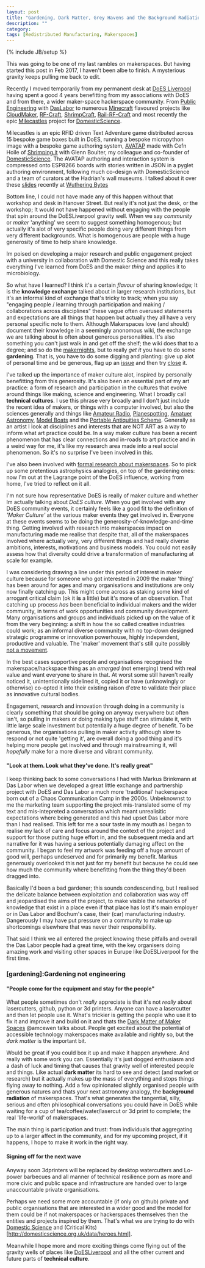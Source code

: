 ```yaml
---
layout: post
title: "Gardening, Dark Matter, Grey Havens and the Background Radiation of Maker/Hack spaces"
description: ""
category: 
tags: [Redistributed Manufacturing, Makerspaces]
---
```

{% include JB/setup %}

This was going to be one of my last rambles on makerspaces. But having started this post in Feb 2017, I haven't been albe to finish. A mysterious gravity keeps pulling me back to edit.

Recently I moved temporarily from my permanent desk at [DoES Liverpool](http://doesliverpool.com) having spent a good 4 years benefitting from my associations with DoES and from there, a wider maker-space hackerspace community. From [Public Engineering](http://cheapjack.github.io/2014/06/18/publicengineering-is-a-response-to-bochum-in-the) with [DasLabor](https://wiki.das-labor.org) to numerous [Minecraft](http://cheapjack.github.io/EverythingMinecraft) flavoured projects like [CloudMaker](http://github.com/cheapjack/CloudMaker/), [RF-Craft](http://github.com/cheapjack/RF-Craft), [ShrimpCraft](https://github.com/cheapjack/ShrimpCraft), [Rail-RF-Craft](https://github.com/cheapjack/RF-Rail-Craft) and most recently the epic [Milecastles](http://milecastles.uk) project for [DomesticScience](http://domesticscience.org.uk).

Milecastles is an epic RFID driven Text Adventure game distributed across 15 bespoke game boxes built in DoES, running a bespoke micropython image with a bespoke game authoring system, [AVATAP](http://github.com/cefn/avatap) made with Cefn Hoile of [Shrimping.it](http://shrimping.it) with Glenn Boulter, my colleague and co-founder of [DomesticScience](http://domesticscience.org.uk). The AVATAP authoring and interaction system is compressed onto ESP8266 boards with stories
written in JSON in a pyglet authoring environment, following much co-design with DomesticScience and a team of curators at the Hadrian's wall museums. I talked about it over these [slides](http://slides.com/cheapjack/inf) recently at [Wuthering Bytes](http://www.wutheringbytes.com/)
 
Bottom line, I could not have made any of this happen without that workshop and desk in Hanover Street. But really it's not just the desk, or the workshop; It would not have happened without engaging with the people that spin around the DoESLiverpool gravity well. When we say *community* or *maker* 'anything' we seem to suggest something homogenous; but actually it's alot of very specific people doing very different things from very different backgrounds. What is homogenous are people with a huge generosity of time to help share knowledge.

Im poised on developing a major research and public engagement project with a university in collaboration with Domestic Science and this really takes everything I've learned from DoES and the maker *thing* and applies it to microbiology. 

So what have I learned? I think it's a certain *flavour* of sharing knowledge; It is the **knowledge exchange** talked about in larger research institutions, but it's an informal kind of exchange that's tricky to track; when you say "engaging people / learning through participation and making / collaborations across disciplines" these vague often overused statements and expectations are all things that happen but actually they all have a very personal specific note to them. Although Makerspaces love (and should) document their knowledge in a seemingly anonomous wiki, the exchange we are talking about is often about generous personalities. It's also something you can't just walk in and get off the shelf; the wiki does that to a degree; and so do the [makernights](https://github.com/DoESLiverpool/wiki/wiki/Maker-night), but to really *get it* you have to do some **gardening**. That is, you have to do some digging and planting: give up alot of personal time and be generous, flag up an [issue](https://github.com/DoESLiverpool/somebody-should/issues) and then try [close](https://github.com/DoESLiverpool/somebody-should/issues/479) it.

I've talked up the importance of maker culture alot, inspired by personally benefitting from this generosity. It's also been an essential part of my art practice: a form of research and participation in the cultures that evolve around things like making, science and engineering. What I broadly call **technical cultures**. I use this phrase very broadly and I don't just include the recent idea of makers, or things with a computer involved, but also the sciences generally and things
like [Amateur Radio](http://slyrabbit.net/cq-cq-this-is-gb2wcr-calling-cq/), [Planespotting](http://cheapjack.github.io/ViewingArea), [Amatuer Astronomy](http://cheapjack.github.io/2012/11/21/astroturf), [Model Boats](http://www.runcornmodelboats.co.uk) and the [Portable Antiquities Scheme](http://www.finds.org.uk). Generally as an artist I look at disciplines and interests that are NOT ART as a way to inform what art practice could be. In a way maker culture has been a recent phenomenon that has clear connections and in-roads to art practice and in a weird way for me, it's like my research area made into a real social phenomenon. So it's no surprise I've been involved in this. 

I've also been involved with [formal research about makerspaces](http://futuremakespaces.rca.ac.uk/). So to pick up some pretentious astrophysics analogies, on top of the gardening ones: now I'm out at the Lagrange point of the DoES influence, working from home, I've tried to reflect on it all.

I'm not sure how representative DoES is really of maker culture and whether Im actually talking about *DoES culture*. When you get involved with any DoES community events, it certainly feels like a good fit to the definition of *'Maker Culture'* at the various maker events they get involved in. Everyone at these events seems to be doing the generosity-of-knowledge-and-time thing. Getting involved with research into makerspaces impact on manufacturing made me realise that despite that, all of the makerspaces involved where actually very, very different things and had really diverse ambitions, interests, motivations and business models. You could not easily assess how that diversity could drive a transformation of manufacturing at scale for example. 

I was considering drawing a line under this period of interest in maker culture because for someone who got interested in 2009 the maker 'thing' has been around for ages and many organisations and institutions are only now finally catching up. This might come across as staking some kind of arrogant critical claim (ok it **is** a little) but it's more of an observation. That catching up process *has* been beneficial to individual makers and the wider community, in terms of work opportunities and community development. Many organisations and groups and individuals picked up on the value of it from the very beginning: a shift in how the so called creative industries could work; as an informal diverse community with no top-down designed strategic programme or innovation powerhouse, highly independent, productive and valuable. The 'maker' movement that's still quite possibly [not a movement](https://twitter.com/amcewen/status/811342328166227968). 

In the best cases supportive people and organisations recognised the makerspace/hackspace thing as an *emerged* (not emerging) trend with real value and want everyone to share in that. At worst some still haven't really noticed it, unintentionally sidelined it, copied it or have (unknowingly or otherwise) co-opted it into their existing raison d'etre to validate their place as innovative cultural bodies.

Engagement, research and innovation through doing in a community is clearly something that should be going on anyway everywhere but often isn't, so pulling in makers or doing making type stuff can stimulate it, with little large scale investment but potentially a huge degree of benefit. To be generous, the organisations pulling in maker activity although slow to respond or not quite 'getting it', are overall doing a good thing and it's helping more people get involved and through mainstreaming it, will *hopefully* make for a more diverse and vibrant community.

#### "Look at them. Look what they've done. It's really great"

I keep thinking back to some conversations I had with Markus Brinkmann at Das Labor when we developed a great little exchange and partnership project with DoES and Das Labor a much more 'traditional' hackerspace born out of a Chaos Communication Camp in the 2000s. Unbeknownst to me the marketing team supporting the project mis-translated some of my text and mis-intepreted a conversation which meant unrealisitic expectations where being generated and this had upset Das Labor more than I had realised. This left for me a sour taste in my mouth as I began to realise my lack of care and focus around the context of the project and support for those putting huge effort in, and the subsequent media and art narrative for it was having a serious potentially damaging affect on the community. I began to feel my artwork was feeding off a huge amount of good will, perhaps undeserved and for primarily my benefit. Markus generously overlooked this not just for my benefit but because he could see how much the community where benefitting from the thing they'd been dragged into.

Basically I'd been a bad gardener; this sounds condescending, but I realised the delicate balance between exploitation and collaboration was way off and jeopardised the aims of the project, to make visible the networks of knowledge that exist in a place even if that place has lost it's main employer or in Das Labor and Bochum's case, their (car) manufacturing industry. Dangerously I may have put pressure on a community to make up shortcomings elsewhere that was never their responsibility.

That said I think we all entered the project knowing these pitfalls and overall the Das Labor people had a great time, with the key organisers doing amazing work and visiting other spaces in Eurupe like DoESLiverpool for the first time.

### [gardening]:Gardening not engineering

#### "People come for the equipment and stay for the people"

What people sometimes don't *really* appreciate is that it's not *really* about lasercutters, github, python or 3d printers. Anyone can have a lasercutter and then let people use it. What's trickier is getting the people who use it to fix it and improve it and build on it and thats the [Dark Matter of Maker Spaces](https://doesliverpool.com/slides/future-makespaces-talk-the-dark-matter-of-makerspaces/) @amcewen talks about. People get excited about the potential of accessible technology makerspaces make available and rightly so, but the *dark matter* is the important bit.

Would be great if you could box it up and make it happen anywhere. And really with some work you can. Essentially it's just dogged enthusiasm and a dash of luck and timing that causes that gravity well of interested people and things. Like actual **dark matter** its hard to see and detect (and market or research) but it actually makes up the mass of everything and stops things flying away to nothing. Add a few opinionated slightly organised people with generous natures and thats your next astronomy analogy, the **background radiation** of makerspaces. That's what generates the tangential, silly, serious and often philosophical conversations you could have in DoES while waiting for a cup of tea/coffee/water/lasercut or 3d print to complete; the real 'life-world' of makerspaces. 

The main thing is participation and trust: from individuals that aggregating up to a larger affect in the community, and for my upcoming project, if it happens, I hope to make it work in the right way. 

#### Signing off for the next wave

Anyway soon 3dprinters will be replaced by desktop watercutters and Lo-power barbecues and all manner of technical resilience porn as more and more civic and public space and infrastructure are handed over to large unaccountable private organisations.

Perhaps we need some more accountable (if only on github) private and public organisations that are interested in a wider good and the model for them could be if not makerspaces or hackerspaces themselves then the entities and projects inspired by them. That's what we are trying to do with [Domestic Science](http://domesticscience.org.uk) and (Critical Kits)[http://domesticscience.org.uk/data/heroes.html].

Meanwhile I hope more and more exciting things come flying out of the gravity wells of places like [DoESLiverpool](http://doesliverpool.com) and all the other current and future parts of **technical culture**. 
